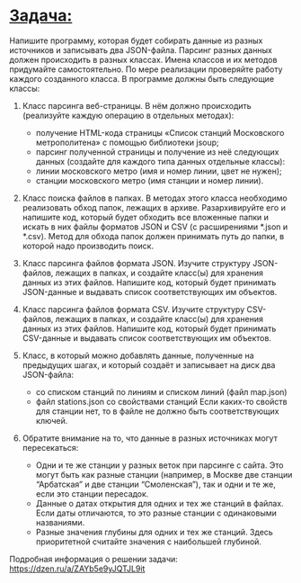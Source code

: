 # <u>**Задача:**</u>
Напишите программу, которая будет собирать данные из разных источников и записывать два JSON-файла. Парсинг разных данных должен происходить в разных классах. Имена классов и их методов придумайте самостоятельно. По мере реализации проверяйте работу каждого созданного класса. В программе должны быть следующие классы:

1. Класс парсинга веб-страницы. В нём должно происходить (реализуйте каждую операцию в отдельных методах):  
   - получение HTML-кода страницы «Список станций Московского 
       метрополитена» с помощью библиотеки jsoup;
   - парсинг полученной страницы и получение из неё следующих данных
       (создайте для каждого типа данных отдельные классы):
   - линии московского метро (имя и номер линии, цвет не нужен);
   - станции московского метро (имя станции и номер линии).

2. Класс поиска файлов в папках. В методах этого класса необходимо реализовать обход папок, лежащих в архиве. Разархивируйте его и напишите код, который будет обходить все вложенные папки и искать в них файлы форматов JSON и CSV (с расширениями *.json и *.csv). Метод для обхода папок должен принимать путь до папки, в которой надо производить поиск.

3. Класс парсинга файлов формата JSON. Изучите структуру JSON-файлов, лежащих в папках, и создайте класс(ы) для хранения данных из этих файлов. Напишите код, который будет принимать JSON-данные и выдавать список соответствующих им объектов.

4. Класс парсинга файлов формата CSV. Изучите структуру CSV-файлов, лежащих в папках, и создайте класс(ы) для хранения данных из этих файлов. Напишите код, который будет принимать CSV-данные и выдавать список соответствующих им объектов.

5. Класс, в который можно добавлять данные, полученные на предыдущих шагах, и который создаёт и записывает на диск два JSON-файла:  

   - со списком станций по линиям и списком линий (файл map.json)
   - файл stations.json со свойствами станций
   Если каких-то свойств для станции нет, то в файле не должно быть соответствующих ключей.
6. Обратите внимание на то, что данные в разных источниках могут пересекаться:
   - Одни и те же станции у разных веток при парсинге с сайта.
      Это могут быть как разные станции (например, в Москве 
      две станции “Арбатская” и две станции “Смоленская”), так и 
      одни и те же, если это станции пересадок.
   - Данные о датах открытия для одних и тех же станций в файлах. Если даты отличаются, то это разные станции с одинаковыми названиями.
   - Разные значения глубины для одних и тех же станций. 
   Здесь приоритетной считайте значения с наибольшей глубиной.


Подробная информация о решении задачи: https://dzen.ru/a/ZAYb5e9yJQTJL9it